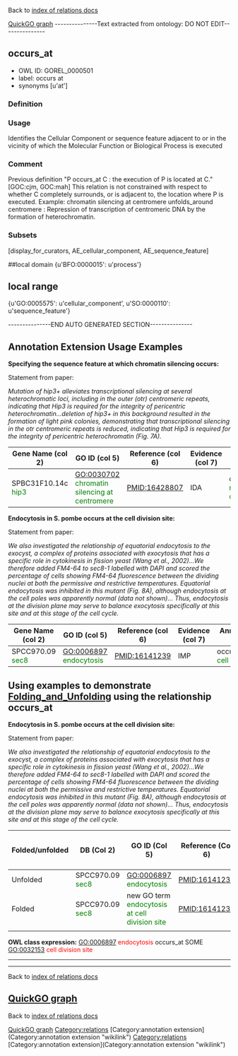 Back to [index of relations docs](https://github.com/geneontology/annotation_extensions/tree/master/doc)

[QuickGO graph](www.ebi.ac.uk/QuickGO/AnnotationExtensionRelations.html)
---------------Text extracted from ontology: DO NOT EDIT---------------

## occurs_at
* OWL ID: GOREL_0000501
* label: occurs at
* synonyms
[u'at']

### Definition


### Usage
Identifies the Cellular Component or sequence feature adjacent to or in the vicinity of which the Molecular Function or Biological Process is executed

### Comment
Previous definition "P occurs_at C : the execution of P is located at C." [GOC:cjm, GOC:mah] This relation is not constrained with respect to whether C completely surrounds, or is adjacent to, the location where P is executed. Example: chromatin silencing at centromere unfolds_around centromere : Repression of transcription of centromeric DNA by the formation of heterochromatin.

### Subsets
[display_for_curators, AE_cellular_component, AE_sequence_feature]

##local domain
{u'BFO:0000015': u'process'}

## local range
{u'GO:0005575': u'cellular_component', u'SO:0000110': u'sequence_feature'}

---------------END AUTO GENERATED SECTION---------------












Annotation Extension Usage Examples
-----------------------------------

**Specifying the sequence feature at which chromatin silencing occurs:**

Statement from paper:

*Mutation of hip3+ alleviates transcriptional silencing at several heterochromatic loci, including in the outer (otr) centromeric repeats, indicating that Hip3 is required for the integrity of pericentric heterochromatin...deletion of hip3+ in this background resulted in the formation of light pink colonies, demonstrating that transcriptional silencing in the otr centromeric repeats is reduced, indicating that Hip3 is required for the integrity of pericentric heterochromatin (Fig. 7A).*

| Gene Name (col 2)                                   | GO ID (col 5)                                                                   | Reference (col 6) | Evidence (col 7) | Annotation Extension (col 16)                                                                   |
|-----------------------------------------------------|---------------------------------------------------------------------------------|-------------------|------------------|-------------------------------------------------------------------------------------------------|
| SPBC31F10.14c <span style="color:green">hip3</span> | <GO:0030702> <span style="color:green">chromatin silencing at centromere</span> | <PMID:16428807>   | IDA              | occurs\_at(SO:0001799 <span style="color:green">regional centromere outer repeat region</span>) |

**Endocytosis in S. pombe occurs at the cell division site:**

Statement from paper:

*We also investigated the relationship of equatorial endocytosis to the exocyst, a complex of proteins associated with exocytosis that has a specific role in cytokinesis in fission yeast (Wang et al., 2002)...We therefore added FM4-64 to sec8-1 labelled with DAPI and scored the percentage of cells showing FM4-64 fluorescence between the dividing nuclei at both the permissive and restrictive temperatures. Equatorial endocytosis was inhibited in this mutant (Fig. 8A), although endocytosis at the cell poles was apparently normal (data not shown)... Thus, endocytosis at the division plane may serve to balance exocytosis specifically at this site and at this stage of the cell cycle.*

| Gene Name (col 2)                                | GO ID (col 5)                                             | Reference (col 6) | Evidence (col 7) | Annotation Extension (col 16)                                              |
|--------------------------------------------------|-----------------------------------------------------------|-------------------|------------------|----------------------------------------------------------------------------|
| SPCC970.09 <span style="color:green">sec8</span> | <GO:0006897> <span style="color:green">endocytosis</span> | <PMID:16141239>   | IMP              | occurs\_at(GO:0032153 <span style="color:green">cell division site</span>) |

Using examples to demonstrate [Folding\_and\_Unfolding](Folding_and_Unfolding "wikilink") using the relationship occurs\_at
---------------------------------------------------------------------------------------------------------------------------

**Endocytosis in S. pombe occurs at the cell division site:**

Statement from paper:

*We also investigated the relationship of equatorial endocytosis to the exocyst, a complex of proteins associated with exocytosis that has a specific role in cytokinesis in fission yeast (Wang et al., 2002)...We therefore added FM4-64 to sec8-1 labelled with DAPI and scored the percentage of cells showing FM4-64 fluorescence between the dividing nuclei at both the permissive and restrictive temperatures. Equatorial endocytosis was inhibited in this mutant (Fig. 8A), although endocytosis at the cell poles was apparently normal (data not shown)... Thus, endocytosis at the division plane may serve to balance exocytosis specifically at this site and at this stage of the cell cycle.*

| Folded/unfolded | DB (Col 2)                                       | GO ID (Col 5)                                                                   | Reference (Col 6) | Extension (Col 16)                        | Parent terms for new folded GO term                           |
|-----------------|--------------------------------------------------|---------------------------------------------------------------------------------|-------------------|-------------------------------------------|---------------------------------------------------------------|
| Unfolded        | SPCC970.09 <span style="color:green">sec8</span> | <GO:0006897> <span style="color:green">endocytosis</span>                       | <PMID:16141239>   | occurs\_at(GO:0032153 cell division site) |                                                               |
| Folded          | SPCC970.09 <span style="color:green">sec8</span> | new GO term <span style="color:green">endocytosis at cell division site </span> | <PMID:16141239>   |                                           | is\_a <GO:0006897> <span style="color:red">endocytosis</span> |
||

**OWL class expression:** <GO:0006897> <span style="color:red">endocytosis</span> occurs\_at SOME <GO:0032153> <span style="color:red">cell division site</span>

------------------------------------------------------------------------

------------------------------------------------------------------------

Back to [index of relations docs](https://github.com/geneontology/annotation_extensions/tree/master/doc)

[QuickGO graph](www.ebi.ac.uk/QuickGO/AnnotationExtensionRelations.html)
------------------------------------------------------------------------

Back to [index of relations docs](https://github.com/geneontology/annotation_extensions/tree/master/doc)

[QuickGO graph](www.ebi.ac.uk/QuickGO/AnnotationExtensionRelations.html)
<Category:relations> [Category:annotation extension](Category:annotation extension "wikilink") <Category:relations> [Category:annotation extension](Category:annotation extension "wikilink")
